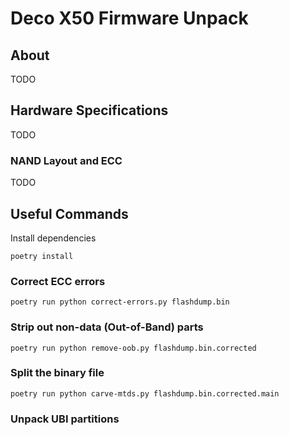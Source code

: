 # Deco X50 Firmware Unpack
## About
TODO
## Hardware Specifications
TODO
### NAND Layout and ECC
TODO
## Useful Commands
Install dependencies
```
poetry install
```
### Correct ECC errors
```
poetry run python correct-errors.py flashdump.bin
```
### Strip out non-data (Out-of-Band) parts
```
poetry run python remove-oob.py flashdump.bin.corrected
```
### Split the binary file
```
poetry run python carve-mtds.py flashdump.bin.corrected.main
```
### Unpack UBI partitions